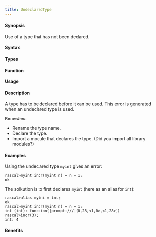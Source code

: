 ```yaml
---
title: UndeclaredType
---
```


#### Synopsis

Use of a type that has not been declared.

#### Syntax

#### Types

#### Function
       
#### Usage

#### Description

A type has to be declared before it can be used.
This error is generated when an undeclared type is used.

Remedies:

*  Rename the type name.
*  Declare the type.
*  Import a module that declares the type. (Did you import all library modules?)

#### Examples

Using the undeclared type `myint` gives an error:

```rascal-shell
rascal>myint incr(myint n) = n + 1;
ok
```
The solkution is to first declares `myint` (here as an alias for `int`):

```rascal-shell
rascal>alias myint = int;
ok
rascal>myint incr(myint n) = n + 1;
int (int): function(|prompt:///|(0,28,<1,0>,<1,28>))
rascal>incr(3);
int: 4
```

#### Benefits


